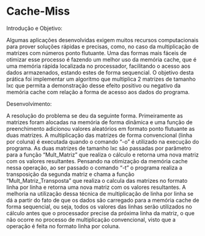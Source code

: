 # Cache-Miss
Introdução e Objetivo:

Algumas aplicações desenvolvidas exigem muitos recursos computacionais para prover
soluções rápidas e precisas, como, no caso da multiplicação de matrizes com números
ponto flutuante. Uma das formas mais fáceis de otimizar esse processo é fazendo um
melhor uso da memória cache, que é uma memória rápida localizada no processador,
facilitando o acesso aos dados armazenados, estando estes de forma sequencial.
O objetivo desta prática foi implementar um algoritmo que multiplica 2 matrizes de tamanho
lxc que permita a demonstração desse efeito positivo ou negativo da memória cache com
relação a forma de acesso aos dados do programa.

Desenvolvimento:

A resolução do problema se deu da seguinte forma. Primeiramente as matrizes foram
alocadas na memória de forma dinâmica e uma função de preenchimento adicionou valores
aleatórios em formato ponto flutuante as duas matrizes.
A multiplicação das matrizes de forma convencional (linha por coluna) é executada quando
o comando “-o” é utilizado na execução do programa. As duas matrizes de tamanho lxc são
passadas por parâmetro para a função “Mult_Matriz” que realiza o cálculo e retorna uma
nova matriz com os valores resultantes.
Pensando na otimização da memória cache nessa operação, ao ser passado o comando “-t”
o programa realiza a transposição da segunda matriz e chama a função
“Mult_Matriz_Transposta” que realiza o calcula das matrizes no formato linha por linha e
retorna uma nova matriz com os valores resultantes.
A melhoria na utilização dessa técnica de multiplicação de linha por linha se dá a partir do
fato de que os dados são carregado para a memória cache de forma sequencial, ou seja,
todos os valores das linhas serão utilizados no cálculo antes que o processador precise da
próxima linha da matriz, o que não ocorre no processo de multiplicação convencional, visto
que a operação é feita no formato linha por coluna.
